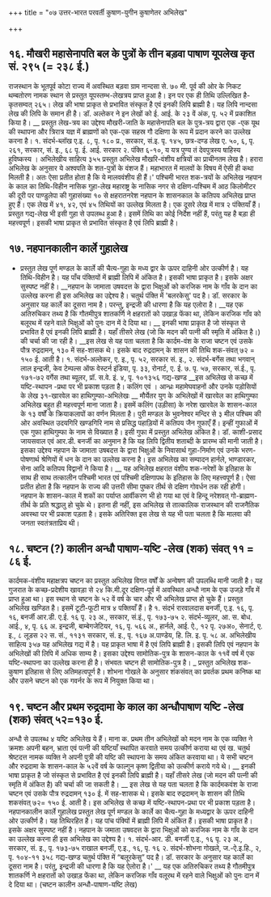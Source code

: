 +++
title = "०७ उत्तर-भारत परवर्ती कुषाण-युगीन कुषाणेतर अभिलेख"

+++
## १६. मौखरी महासेनापति बल के पुत्रों के तीन बड़वा पाषाण यूपलेख कृत सं. २९५ (= २३८ ई.)  
राजस्थान के भूतपूर्व कोटा राज्य में अवस्थित बड़वा ग्राम नान्दसा से. ७० मी. पूर्व की ओर के निकट थम्बतोरण नामक स्थान से प्रस्तुत यूपस्तम्भ-लेखत्रय प्राप्त हुआ है। इन पर एक ही तिथि उल्लिखित है-कृतसम्वत् २६५। लेख की भाषा प्राकृत से प्रभावित संस्कृत है एवं इनकी लिपि ब्राह्मी है। यह लिपि नान्दसा लेख की लिपि के समान ही है। डॉ. अल्तेकर ने इन लेखों को ई. आई. के २३ वें अंक, पृ. ५२ में प्रकाशित किया है।
__ प्रस्तुत लेख-त्रय का उद्देश्य मौखरी-जाति के महासेनापति बल के पुत्र-त्रय द्वारा एक -एक यूथ की स्थापना और त्रिरात्र यज्ञ में ब्राह्मणों को एक-एक सहस्र गौ दक्षिणा के रूप में प्रदान करने का उल्लेख करना है।
१. संदर्भ-ब्लॉख ए.इ. ८, पृ. १८० प्र., सरकार, सं.इ. पृ. १४५, छत्र-दण्ड लेख ए. ५०, ६,
पृ. २६१, सरकार, सं. इ., ६८ पृ. ई. आई. सरकार २. पंक्ति ६-१०, य यत्र पुण्य तं देवपुत्रस्य षाहिस्य हुविष्कस्य ।
अभिलेखीय साहित्य
३५५ प्रस्तुत अभिलेख मौखरि-वंशीय क्षत्रियों का प्राचीनतम लेख है। हरारा अभिलेख के अनुसार ये अश्वपति के शत-पुत्रों के वंशज हैं। महाभारत में मालवों के विषय में ऐसी ही कथा मिलती है। अतः ऐसा प्रतीत होता है कि ये मालववंशीय ही हैं।'
पश्चिमी भारत शक-त्रयों के अभिलेख नहपान के काल का तिथि-विहीन नासिक गुहा-लेख महाराष्ट्र के नासिक नगर से दक्षिण-पश्चिम में आठ किलोमीटर की दूरी पर पाण्डुलेपा की गुहासंख्या १० से क्षहरातनरेश नहपान के शासनकाल के कतिपय अभिलेख प्राप्त हुए हैं। एक लेख में ४१, ४२, एवं ४५ तिथियों का उल्लेख मिलता है। एक दूसरे लेख में मात्र २ पंक्तियाँ हैं। प्रस्तुत गद्य-लेख भी इसी गुहा से उपलब्ध हुआ है। इसमें तिथि का कोई निर्देश नहीं हैं, परंतु यह है बड़ा ही महत्त्वपूर्ण। इसकी भाषा प्राकृत से प्रभावित संस्कृत है एवं लिपि ब्राह्मी है।
## १७. नहपानकालीन कार्ले गुहालेख
- प्रस्तुत लेख पूर्ण मण्डल के कार्ले की चैत्य-गुहा के मध्य द्वार के ऊपर दाहिनी ओर उत्कीर्ण है। यह तिथि-विहीन है। यह पाँच पंक्तियों में ब्राह्मी लिपि में अंकित है। इसकी भाषा प्राकृत है। इसके अक्षर सुस्पष्ट नहीं है। __नहपान के जामाता उषवदत्त के द्वारा भिक्षुओं को करजिक नाम के गाँव के दान का उल्लेख करना ही इस अभिलेख का उद्देश्य है।
चतुर्थ पंक्ति में 'बलरकेसु' पद है। डॉ. सरकार के अनुसार यह कार्ले का दूसरा नाम है। परन्तु, इन्द्रजी की धारणा है कि यह एलोरा है। __यह एक अतिरुचिकर तथ्य है कि गौतमीपुत्र शातकर्णि ने क्षहरातों को उखाड़ फेंका था, लेकिन करजिक गाँव को बलूरथ में रहने वाले भिक्षुओं को पुनः दान में दे दिया था। __ इनकी भाषा प्राकृत है जो संस्कृत से प्रभावित है एवं इनकी लिपि ब्राह्मी है। यहाँ तीसरे लेख (जो कि मदन की पत्नी की स्मृति में अंकित है।) की चर्चा की जा रही है। __इस लेख से यह पता चलता है कि कार्दम-वंश के राजा चष्टन एवं उसके पौत्र रुद्रदामन्, १३० में सह-शासक थे। इसके बाद रुद्रदामन् के शासन की तिथि शक-संवत् ७२ = १५० ई. आती है।
१. संदर्भ-अल्तेकर, ए. इ., पृ. ५२, सरकार सं. इ., २. संदर्भ-बर्गेस तथा भगवान् लाल इन्द्रजी, केव टेम्पल्स ऑफ वेस्टर्न इंडिया, पृ. ३३, रोनार्ट, ए. ई.
७. पृ. ५७, सरकार, सं.ई., पृ. १७१-७२ वर्गेस तथा ब्यूलर, प्रॉ. स.वे. इं. ४, पृ. १०१३५६
गद्य-खण्ड
__इस अभिलेख से कच्छ में यष्टि-स्थापन -प्रथा पर भी प्रकाश पड़ता है। कलिंग एवं । आन्ध्रः महामेघवाहनों और उनके पड़ोसियों के लेख ३१-खारवेल का हाथिगुम्फा-अभिलेखः
__ मौर्येतर युग के अभिलेखों में खारवेल का हाथिगुम्फा अभिलेख बहुत ही महत्त्वपूर्ण माना जाता है। इसमें कलिंग (उड़ीसा) के नरेश खारवेल के शासन-काल के १३ वर्षों के क्रियाकलापों का वर्णन मिलता है। पुरी मण्डल के भुवनेश्वर मन्दिर से ३ मील पश्चिम की
ओर अवस्थित उदयगिरि खण्डगिरि नाम से प्रसिद्ध पहाड़ियों में कतिपय जैन गुफाएँ हैं। इन्हीं गुफाओं में एक गुफा हाथिगुम्फा के नाम से विख्यात है। इसी गुफा में प्रस्तुत अभिलेख अंकित है। डॉ. काशी-प्रसाद जायसवाल एवं आर.डी. बनर्जी का अनुमान है कि यह लिपि द्वितीय शताब्दी के प्रारम्भ की मानी जाती है।
इसका उद्देश्य नहपान के जामाता उषबदत्त के द्वारा भिक्षुओं के निवासार्थ गुहा-निर्माण एवं उनके भरण-पोषणार्थ श्रेणियों में धन के दान का उल्लेख करना है। इस अभिलेख का सम्पादन हार्नले, भाण्डारकर, सेना आदि कतिपय विद्वानों ने किया है। __ यह अभिलेख क्षहरात वंशीय शक-नरेशों के इतिहास के साथ ही साथ तत्कालीन पश्चिमी भारत एवं पश्चिमी दक्षिणापथ के इतिहास के लिए महत्त्वपूर्ण है। ऐसा प्रतीत होता है कि नहपान के राज्य की उत्तरी सीमा पुष्कर तीर्थ से दक्षिण गोवर्धन तक रही होगी। नहपान के शासन-काल में शकों का पर्याप्त आर्वीकरण भी हो गया था एवं वे हिन्दू नरेशवत् गो-ब्राह्मण-तीर्थ के प्रति श्रद्धालु हो चुके थे। इतना ही नहीं, इस अभिलेख से तात्कालिक राजस्थान की राजनैतिक अवस्था पर भी प्रकाश पड़ता है। इसके अतिरिक्त इस लेख से यह भी पता चलता है कि मालवा की जनता स्वतंत्रताप्रिय थी।

## १८. चष्टन (?) कालीन अन्धौ पाषाण-यष्टि -लेख (शक) संवत् ११ = ८६ ई.
कार्दमक-वंशीय महाक्षत्रप चष्टन का प्रस्तुत अभिलेख विगत वर्षों के अन्वेषण की उपलब्धि मानी जाती है। यह गुजरात के कच्छ-प्रदेशीय खावड़ा से २४ कि.मी.दूर दक्षिण-पूर्व में अवस्थित अन्धौ नाम के एक उजड़े गाँव में प्राप्त हुआ था। इस स्थान से चष्टन के ५२ वें वर्ष के चार और भी अभिलेख प्राप्त हो चुके हैं। प्रस्तुत अभिलेख खण्डित है। इसमें टूटी-फूटी मात्र ४ पक्तियाँ हैं।
है
१. संदर्भ रारवालदास बनर्जी, ए.इ. १६, पृ. १६, बनर्जी आर.डी. ए.ई. १६ पृ. २३ अ., सरकार,
सं.इं., पृ. १७३-७५ २. संदर्भ-व्यूलर, आ. स. बोध. आई., ४, पृ. ६६ अ. इन्द्रजी, बाम्बेगजेटियर, १६, पृ. ५६६ अ.,
हार्नले, आई. ऐ., १२ पृ. २७अ०, सेनार्ट, ए. इ., ८ लूडस २२ स. सं., ११३१ सरकार, सं. इ., पृ. १६७ अ.पाण्डेय, हि. लि. इ. पृ. ५८ अ.
अभिलेखीय साहित्य
३५७
यह अभिलेख गद्य में है। यह प्राकृत भाषा में है एवं लिपि ब्राह्मी है। इसकी लिपि एवं नहपान के अभिलेखों की लिपि में अधिक साम्य है। इसका उद्देश्य सामोतिक-पुत्र के शासन-काल के ११वें वर्ष में एक यष्टि-स्थापना का उल्लेख करना ही है। संभवतः चष्टन ही सामोतिक-पुत्र है। _ प्रस्तुत अभिलेख शक-कुषाण इतिहास से लिए अतिमहत्वपूर्ण है। शोभना गोखले के अनुसार शंकसंवत् का प्रवर्तक प्रथम कनिष्क था और उसने चष्टन को एक गवर्नर के रूप में नियुक्त किया था।
## १९. चष्टन और प्रथम रुद्रदामा के काल का अन्धौपाषाण यष्टि -लेख (शक) संवत् ५२=१३० ई.
अन्धौ से उपलब्ध ४ यष्टि अभिलेख ये हैं। माना
क. प्रथम तीन अभिलेखों को मदन नाम के एक व्यक्ति ने क्रमशः अपनी बहन, भ्राता एवं पत्नी की यष्टियाँ स्थापित करवाते समय उत्कीर्ण कराया था एवं
ख. चतुर्थ श्रेष्टदत्त नामक व्यक्ति ने अपनी पुत्री की यष्टि की स्थापना के समय अंकित करवाया था। ये सभी चष्टन और रुद्रदामा के शासन-काल के ५२वें वर्ष के फाल्गुन कृष्ण द्वितीया को उत्कीर्ण कराये गये थे।
__ इनकी भाषा प्राकृत है जो संस्कृत से प्रभावित है एवं इनकी लिपि ब्राह्मी है। यहाँ तीसरे लेख (जो मदन की पत्नी की स्मृति में अंकित है) की चर्चा की जा सकती है।
__ इस लेख से यह पता चलता है कि कार्दमकवंश के राजा चष्टन एवं उसके पौत्र रुद्रदामन् १३० ई. में सह-शासक थे। इसके बाद रुद्रदामन् के शासन की तिथि शकसंवत् ७२= १५० ई. आती है। इस अभिलेख से कच्छ में यष्टि-स्थापन-प्रथा पर भी प्रकाश पड़ता है।
नहपानकालीन कार्ले गुहालेख
प्रस्तुत लेख पूर्ण मण्डल के कार्ले का चैत्य-गुहा के मध्यद्वार के ऊपर दाहिनी ओर उत्कीर्ण है। यह तिथिरहित है। यह पांच पंक्यिों में ब्राह्मी लिपि में अंकित हैं। इसकी भाषा प्राकृत है। इसके अक्षर सुस्पष्ट नहीं है।
नहपान के जमाता उषवदत्त के द्वारा भिक्षुओं को करजिक नाम के गाँव के दान का उल्लेख करना ही इस अभिलेख का उद्देश्य है।
१. संदर्भ-आर. डी. बनर्जी ए.इ., १६ पृ. २३ अ., सरकार, सं. इ., पृ. १७३-७५ राखाल बनर्जी,
ए.इ., १६, पृ. १६ २. संदर्भ-शोभना गोखले, ज.-ऐ.इ.हि., २, पृ. १०४-११
३५८
गद्य-खण्ड
चतुर्थ पंक्ति में “बलूरकेसु” पद है। डॉ. सरकार के अनुसार यह कार्ले का दूसरा नाम है। परंतु, इन्द्रजी की धारणा है कि यह ऐलोरा है।'
__ यह एक अतिरुचिकर तथ्य है गौतमीपुत्र शातकर्णि ने क्षहरातों को उखाड़ फेंका था, लेकिन करजिक गाँव वलूरथ में रहने वाले भिक्षुओं को पुनः दान में दे दिया था। (चष्टन कालीन अन्धौ-पाषाण-यष्टि लेख)